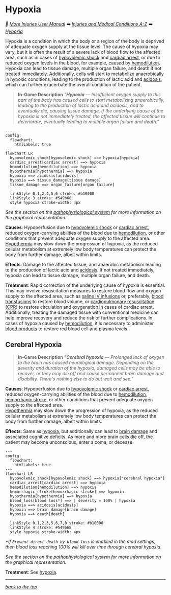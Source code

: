 # Hypoxia

<!-- @generate_breadcrumb_trail {"template": "_:file_folder: {0}_", "connector": " :arrow_right: "} -->
_:file_folder: [More Injuries User Manual](/docs/wiki/README.md) :arrow_right: [Injuries and Medical Conditions A-Z](/docs/wiki/injuries/README.md) :arrow_right: [Hypoxia](/docs/wiki/injuries/hypoxia.md)_
<!-- @end_generated_block -->

Hypoxia is a condition in which the body or a region of the body is deprived of adequate oxygen supply at the tissue level. The cause of hypoxia may vary, but it is often the result of a severe lack of blood flow to the affected area, such as in cases of [hypovolemic shock](/docs/wiki/injuries/hypovolemic-shock.md#hypovolemic-shock) and [cardiac arrest](/docs/wiki/injuries/cardiac-arrest.md#cardiac-arrest), or due to reduced oxygen levels in the blood, for example, caused by [hemodilution](/docs/wiki/injuries/hemodilution.md#hemodilution). Hypoxia can lead to tissue damage, multiple organ failure, and death if not treated immediately. Additionally, cells will start to metabolize anaerobically in hypoxic conditions, leading to the production of lactic acid and [acidosis](/docs/wiki/injuries/acidosis.md#acidosis), which can further exacerbate the overall condition of the patient.

> **In-Game Description**
> _"**Hypoxia** &mdash; Insufficient oxygen supply to this part of the body has caused cells to start metabolizing anaerobically, leading to the production of lactic acid and acidosis, and to eventually die, causing tissue damage. If the underlying cause of the hypoxia is not immediately treated, the affected tissue will continue to deteriorate, eventually leading to multiple organ failure and death."_

```mermaid
---
config:
  flowchart:
    htmlLabels: true
---
flowchart LR
  hypovolemic_shock[hypovolemic shock] ==> hypoxia[hypoxia]
  cardiac_arrest[cardiac arrest] ==> hypoxia
  hemodilution[hemodilution] ==> hypoxia
  hypothermia[hypothermia] ==> hypoxia
  hypoxia ==> acidosis[acidosis]
  hypoxia ==> tissue_damage[tissue damage]
  tissue_damage ==> organ_failure[organ failure]

  linkStyle 0,1,2,4,5,6 stroke: #b10000
  linkStyle 3 stroke: #549b68
  style hypoxia stroke-width: 4px
```

*See the section on the [pathophysiological system](/docs/wiki/pathophysiological-system.md#pathophysiological-system) for more information on the graphical representation.*

**Causes**: Hypoperfusion due to [hypovolemic shock](/docs/wiki/injuries/hypovolemic-shock.md#hypovolemic-shock) or [cardiac arrest](/docs/wiki/injuries/cardiac-arrest.md#cardiac-arrest), reduced oxygen-carrying abilities of the blood due to [hemodilution](/docs/wiki/injuries/hemodilution.md#hemodilution), or other conditions that prevent adequate oxygen supply to the affected area.  
[Hypothermia](/docs/wiki/injuries/hypothermia.md#hypothermia) may slow down the progression of hypoxia, as the reduced cellular metabolism at extremely low body temperatures can protect the body from further damage, albeit within limits.

**Effects**: Damage to the affected tissue, and anaerobic metabolism leading to the production of lactic acid and [acidosis](/docs/wiki/injuries/acidosis.md#acidosis). If not treated immediately, hypoxia can lead to tissue damage, multiple organ failure, and death.

**Treatment**: Rapid correction of the underlying cause of hypoxia is essential. This may involve resuscitation measures to restore blood flow and oxygen supply to the affected area, such as [saline IV infusions](/docs/wiki/medical-devices.md#saline-iv-bag) or, preferably, [blood transfusions](/docs/wiki/medical-devices.md#blood-bag) to restore blood volume, or [cardiopulmonary resuscitation (CPR)](/docs/wiki/research.md#cardiopulmonary-resuscitation-cpr) to restore circulation and oxygenation in cases of cardiac arrest. Additionally, treating the damaged tissue with conventional medicine can help improve recovery and reduce the risk of further complications. In cases of hypoxia caused by [hemodilution](/docs/wiki/injuries/hemodilution.md#hemodilution), it is necessary to administer [blood products](/docs/wiki/medical-devices.md#blood-bag) to restore red blood cell and plasma levels.

## Cerebral Hypoxia

> **In-Game Description**
> _"**Cerebral hypoxia** &mdash; Prolonged lack of oxygen to the brain has caused neurological damage. Depending on the severity and duration of the hypoxia, damaged cells may be able to recover, or they may die off and cause permanent brain damage and disability. There's nothing else to do but wait and see."_

**Causes**: Hypoperfusion due to [hypovolemic shock](/docs/wiki/injuries/hypovolemic-shock.md#hypovolemic-shock) or [cardiac arrest](/docs/wiki/injuries/cardiac-arrest.md#cardiac-arrest), reduced oxygen-carrying abilities of the blood due to [hemodilution](/docs/wiki/injuries/hemodilution.md#hemodilution), [hemorrhagic stroke](/docs/wiki/injuries/hemorrhagic-stroke.md#hemorrhagic-stroke), or other conditions that prevent adequate oxygen supply to the affected area.  
[Hypothermia](/docs/wiki/injuries/hypothermia.md#hypothermia) may slow down the progression of hypoxia, as the reduced cellular metabolism at extremely low body temperatures can protect the body from further damage, albeit within limits.

**Effects**: Same as [hypoxia](/docs/wiki/injuries/hypoxia.md#hypoxia), but additionally can lead to [brain damage](/docs/wiki/injuries/brain-damage.md#brain-damage) and associated cognitive deficits. As more and more brain cells die off, the patient may become unconscious, enter a coma, or decease.

```mermaid
---
config:
  flowchart:
    htmlLabels: true
---
flowchart LR
  hypovolemic_shock[hypovolemic shock] ==> hypoxia["cerebral hypoxia"]
  cardiac_arrest[cardiac arrest] ==> hypoxia
  hemodilution[hemodilution] ==> hypoxia
  hemorrhagic_stroke[hemorrhagic stroke] ==> hypoxia
  hypothermia[hypothermia] ==> hypoxia
  blood_loss[blood loss*] ==> | severity = 100% | hypoxia
  hypoxia ==> acidosis[acidosis]
  hypoxia ==> brain_damage[brain damage]
  hypoxia ==> death[death]

  linkStyle 0,1,2,3,5,6,7,8 stroke: #b10000
  linkStyle 4 stroke: #549b68
  style hypoxia stroke-width: 4px
```

*\*If `Prevent direct death by blood loss` is enabled in the mod settings, then blood loss reaching 100% will kill over time through cerebral hypoxia*.

*See the section on the [pathophysiological system](/docs/wiki/pathophysiological-system.md#pathophysiological-system) for more information on the graphical representation.*

**Treatment**: See [hypoxia](/docs/wiki/injuries/hypoxia.md#hypoxia).

<!-- @generate_link_to_top {"template": "---\n_[back to the top]({1})_"} -->
---
_[back to the top](#hypoxia)_
<!-- @end_generated_block -->
